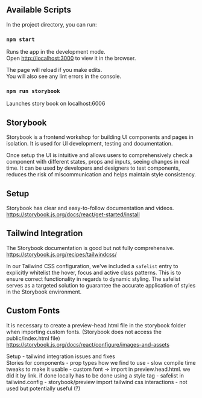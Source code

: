 
## Available Scripts

In the project directory, you can run:

### `npm start`

Runs the app in the development mode.\
Open [http://localhost:3000](http://localhost:3000) to view it in the browser.

The page will reload if you make edits.\
You will also see any lint errors in the console.

### `npm run storybook`

Launches story book on localhost:6006

## Storybook 

Storybook is a frontend workshop for building UI components and pages in isolation. 
It is used for UI development, testing and documentation.

Once setup the UI is intuitive and allows users to comprehensively check a component with different states, props and inputs, seeing changes in real time. It can be used by developers and designers to test components, reduces the risk of miscommunication and helps maintain style consistency.

## Setup

Storybook has clear and easy-to-follow documentation and videos.
https://storybook.js.org/docs/react/get-started/install

## Tailwind Integration

The Storybook documentation is good but not fully comprehensive.
https://storybook.js.org/recipes/tailwindcss/

In our Tailwind CSS configuration, we've included a `safelist` entry to explicitly whitelist the hover, focus and active class patterns. This is to ensure correct functionality in regards to dynamic styling.
The safelist serves as a targeted solution to guarantee the accurate application of styles in the Storybook environment.

## Custom Fonts

It is necessary to create a preview-head.html file in the storybook folder when importing custom fonts. (Storybook does not access the public/index.html file)
https://storybook.js.org/docs/react/configure/images-and-assets




Setup - tailwind integration issues and fixes  
Stories for components - prop types
how we find to use - slow compile time
tweaks to make it usable 
    - custom font -> import in preview.head.html. we did it by link. if done locally has to be done using a style tag
    - safelist in tailwind.config
    - storybook/preview import tailwind css
interactions - not used but potentially useful (?)
